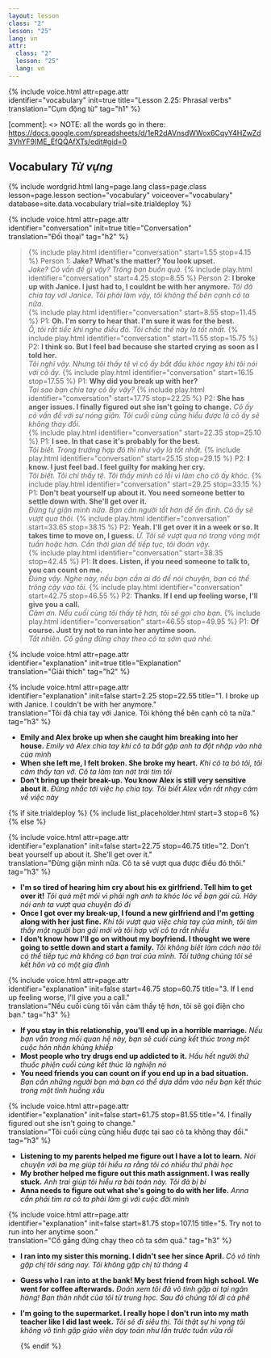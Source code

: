 ```yaml
---
layout: lesson
class: "2"
lesson: "25"
lang: vn
attr:
  class: "2"
  lesson: "25"
  lang: vn
---
```

{%  include voice.html attr=page.attr  
	identifier="vocabulary"  init=true
	title="Lesson 2.25: Phrasal verbs"        
	translation="Cụm động từ"
    tag="h1" %}

[comment]: <> NOTE: all the words go in there: https://docs.google.com/spreadsheets/d/1eR2dAVnsdWWox6CqvY4HZwZd3VhYF9IME_EfQQAfXTs/edit#gid=0

## Vocabulary *Từ vựng*

{% include wordgrid.html lang=page.lang
		class=page.class 
		lesson=page.lesson 
		section="vocabulary"
		voiceover="vocabulary"
		database=site.data.vocabulary 
		trial=site.trialdeploy %}

{%  include voice.html attr=page.attr  
	identifier="conversation"  init=true
	title="Conversation"        
	translation="Đối thoại"
    tag="h2" %}

> {% include play.html identifier="conversation" start=1.55 stop=4.15 %} Person 1: **Jake? What's the matter? You look upset.**    
*Jake? Có vấn đề gì vậy? Trông bạn buồn quá.*
> {% include play.html identifier="conversation" start=4.25 stop=8.55 %} Person 2: **I broke up with Janice. I just had to, I couldnt be with her anymore.** 
*Tôi đã chia tay với Janice. Tôi phải làm vậy, tôi không thể bên cạnh cô ta nữa.*     
> {% include play.html identifier="conversation" start=8.55 stop=11.45 %} P1: **Oh. I'm sorry to hear that. I'm sure it was for the best.**     
*Ồ, tôi rất tiếc khi nghe điều đó. Tôi chắc thế này là tốt nhất.*
> {% include play.html identifier="conversation" start=11.55 stop=15.75 %} P2: **I think so. But I feel bad because she started crying as soon as I told her.**  
*Tôi nghĩ vậy. Nhưng tôi thấy tệ vì cô ấy bắt đầu khóc ngay khi tôi nói với cô ấy.* 
> {% include play.html identifier="conversation" start=16.15 stop=17.55 %} P1: **Why did you break up with her?**   
*Tại sao bạn chia tay cô ấy vậy?*
> {% include play.html identifier="conversation" start=17.75 stop=22.25 %} P2: **She has anger issues. I finally figured out she isn't going to change.** 
*Cô ấy có vấn đề với sự nóng giận. Tôi cuối cùng cũng hiểu được là cô ấy sẽ không thay đổi.*   
> {% include play.html identifier="conversation" start=22.35 stop=25.10 %} P1: **I see. In that case it's probably for the best.**   
*Tôi biết. Trong trường hợp đó thì như vậy là tốt nhất.*
> {% include play.html identifier="conversation" start=25.15 stop=29.15 %} P2: **I know. I just feel bad. I feel guilty for making her cry.**  
*Tôi biết. Tôi chỉ thấy tệ. Tôi thấy mình có lỗi vì làm cho cô ấy khóc.* 
> {% include play.html identifier="conversation" start=29.25 stop=33.15 %} P1: **Don't beat yourself up about it. You need someone better to settle down with. She'll get over it.**   
*Đừng tự giận mình nữa. Bạn cần người tốt hơn để ổn định. Cô ấy sẽ vượt qua thôi.*
> {% include play.html identifier="conversation" start=33.65 stop=38.15 %} P2: **Yeah. I'll get over it in a week or so. It takes time to move on, I guess.** 
*Ừ. Tôi sẽ vượt qua nó trong vòng một tuần hoặc hơn. Cần thời gian để tiếp tục, tôi đoán vậy.*  
> {% include play.html identifier="conversation" start=38.35 stop=42.45 %} P1: **It does. Listen, if you need someone to talk to, you can count on me.**   
*Đúng vậy. Nghe này, nếu bạn cần ai đó để nói chuyện, bạn có thể trông cậy vào tôi.*
> {% include play.html identifier="conversation" start=42.75 stop=46.55 %} P2: **Thanks. If I end up feeling worse, I'll give you a call.**  
*Cảm ơn. Nếu cuối cùng tôi thấy tệ hơn, tôi sẽ gọi cho bạn.*
> {% include play.html identifier="conversation" start=46.55 stop=49.95 %} P1: **Of course. Just try not to run into her anytime soon.**   
*Tất nhiên. Cố gắng đừng chạy theo cô ta sớm quá nhé.*

{%  include voice.html attr=page.attr  
	identifier="explanation"  init=true
	title="Explanation"        
	translation="Giải thích"
    tag="h2" %}

{%  include voice.html attr=page.attr  
	identifier="explanation"  init=false start=2.25 stop=22.55
	title="1. I broke up with Janice. I couldn't be with her anymore."        
	translation="Tôi đã chia tay với Janice. Tôi không thể bên cạnh cô ta nữa."
    tag="h3" %}

- **Emily and Alex broke up when she caught him breaking into her house.**   *Emily và Alex chia tay khi cô ta bắt gặp anh ta đột nhập vào nhà của mình*
- **When she left me, I felt broken. She broke my heart.**   *Khi cô ta bỏ tôi, tôi cảm thấy tan vỡ. Cô ta làm tan nát trái tim tôi*
- **Don't bring up their break-up. You know Alex is still very sensitive about it.**   *Đừng nhắc tới việc họ chia tay. Tôi biết Alex vẫn rất nhạy cảm về việc này*

{% if site.trialdeploy %}
  {% include list_placeholder.html start=3 stop=6 %}
  {% else %}

{%  include voice.html attr=page.attr  
	identifier="explanation"  init=false start=22.75 stop=46.75
	title="2. Don't beat yourself up about it. She'll get over it."        
	translation="Đừng giận mình nữa. Cô ta sẽ vượt qua được điều đó thôi."
    tag="h3" %}

- **I'm so tired of hearing him cry about his ex girlfriend. Tell him to get over it!**   *Tôi quá mệt mỏi vì phải ngh anh ta khóc lóc về bạn gái cũ. Hãy nói anh ta vượt qua chuyện đó đi*
- **Once I got over my break-up, I found a new girlfriend and I'm getting along with her just fine.**   *Khi tôi vượt qua việc chia tay của mình, tôi tìm thấy một người bạn gái mới và tôi hợp với cô ta rất nhiều*
- **I don't know how I'll go on without my boyfriend. I thought we were going to settle down and start a family.**   *Tôi không biết làm cách nào tôi có thể tiếp tục mà không có bạn trai của mình. Tôi tưởng chúng tôi sẽ kết hôn và có một gia đình*

{%  include voice.html attr=page.attr  
	identifier="explanation"  init=false start=46.75 stop=60.75
	title="3. If I end up feeling worse, I'll give you a call."        
	translation="Nếu cuối cùng tôi vẫn cảm thấy tệ hơn, tôi sẽ gọi điện cho bạn."
    tag="h3" %}

- **If you stay in this relationship, you'll end up in a horrible marriage.**   *Nếu bạn vẫn trong mối quan hệ này, bạn sẽ cuối cùng kết thúc trong một cuộc hôn nhân khủng khiếp*
- **Most people who try drugs end up addicted to it.**   *Hầu hết người thử thuốc phiện cuối cùng kết thúc là nghiện nó*
- **You need friends you can count on if you end up in a bad situation.**   *Bạn cần những người bạn mà bạn có thể dựa dẫm vào nếu bạn kết thúc trong một tình huống xấu*

{%  include voice.html attr=page.attr  
	identifier="explanation"  init=false start=61.75 stop=81.55
	title="4. I finally figured out she isn't going to change."        
	translation="Tôi cuối cùng cũng hiểu được tại sao cô ta không thay đổi."
    tag="h3" %}

- **Listening to my parents helped me figure out I have a lot to learn.**   *Nói chuyện với ba mẹ giúp tôi hiểu ra rằng tôi có nhiều thứ phải học*
- **My brother helped me figure out this math assignment. I was really stuck.**   *Anh trai giúp tôi hiểu ra bài toán này. Tôi đã bị bí* 
- **Anna needs to figure out what she's going to do with her life.**   *Anna cần phải tìm ra cô ta phải làm gì với cuộc đời mình*

{%  include voice.html attr=page.attr  
	identifier="explanation"  init=false start=81.75 stop=107.15
	title="5. Try not to run into her anytime soon."        
	translation="Cố gắng đừng chạy theo cô ta sớm quá."
    tag="h3" %}

- **I ran into my sister this morning. I didn't see her since April.**   *Cô vô tình gặp chị tôi sáng nay. Tôi không gặp chị từ tháng 4*
- **Guess who I ran into at the bank! My best friend from high school. We went for coffee afterwards.**   *Đoán xem tôi đã vô tình gặp ai tại ngân hàng! Bạn thân nhất của tôi từ trung học. Sau đó chúng tôi đi cà phê*
- **I'm going to the supermarket. I really hope I don't run into my math teacher like I did last week.**   *Tôi sẽ đi siêu thị. Tôi thật sự hi vọng tôi không vô tình gặp giáo viên dạy toán như lần trước tuần vừa rồi*

  {% endif %}